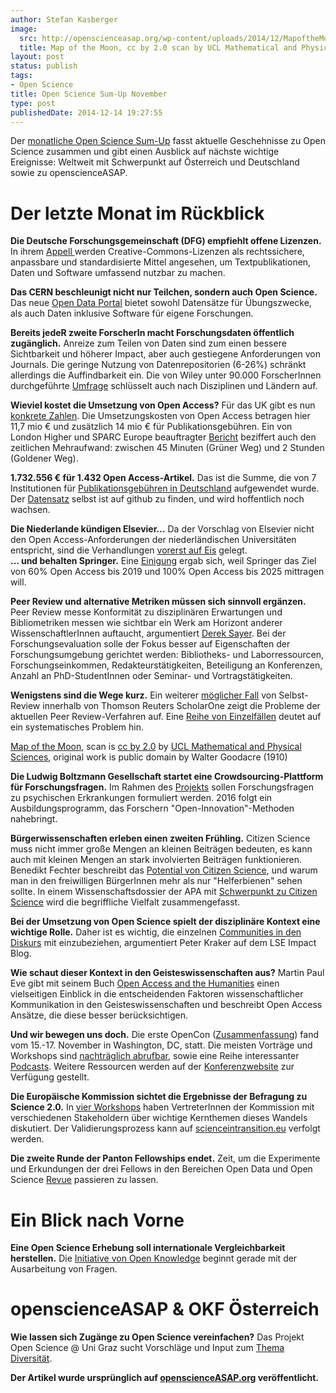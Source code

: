 ```yaml
---
author: Stefan Kasberger
image:
  src: http://openscienceasap.org/wp-content/uploads/2014/12/MapoftheMoon-580x580.jpg
  title: Map of the Moon, cc by 2.0 scan by UCL Mathematical and Physical Sciences, original work is public domain
layout: post
status: publish
tags:
- Open Science
title: Open Science Sum-Up November
type: post
publishedDate: 2014-12-14 19:27:55
---
```


Der [monatliche Open Science Sum-Up](http://openscienceasap.org/social/monthly-sum-up/) fasst aktuelle Geschehnisse zu Open Science zusammen und gibt einen Ausblick auf nächste wichtige Ereignisse: Weltweit mit Schwerpunkt auf Österreich und Deutschland sowie zu openscienceASAP.

# Der letzte Monat im Rückblick

**Die Deutsche Forschungsgemeinschaft (DFG) empfiehlt offene Lizenzen.** In ihrem [Appell ](http://www.dfg.de/foerderung/info_wissenschaft/info_wissenschaft_14_68/index.html)werden Creative-Commons-Lizenzen als rechtssichere, anpassbare und standardisierte Mittel angesehen, um Textpublikationen, Daten und Software umfassend nutzbar zu machen.

**Das CERN beschleunigt nicht nur Teilchen, sondern auch Open Science.** Das neue [Open Data Portal](http://opendata.cern.ch/about) bietet sowohl Datensätze für Übungszwecke, als auch Daten inklusive Software für eigene Forschungen.

**Bereits jedeR zweite ForscherIn macht Forschungsdaten öffentlich zugänglich.** Anreize zum Teilen von Daten sind zum einen bessere Sichtbarkeit und höherer Impact, aber auch gestiegene Anforderungen von Journals. Die geringe Nutzung von Datenrepositorien (6-26%) schränkt allerdings die Auffindbarkeit ein. Die von Wiley unter 90.000 ForscherInnen durchgeführte [Umfrage](http://exchanges.wiley.com/blog/2014/11/03/how-and-why-researchers-share-data-and-why-they-dont/) schlüsselt auch nach Disziplinen und Ländern auf.

**Wieviel kostet die Umsetzung von Open Access?** Für das UK gibt es nun [konkrete Zahlen](http://www.researchconsulting.co.uk/new-report-highlights-9m-compliance-cost-of-uk-open-access-requirements/). Die Umsetzungskosten von Open Access betragen hier 11,7 mio € und zusätzlich 14 mio € für Publikationsgebühren. Ein von London Higher und SPARC Europe beauftragter [Bericht](http://www.researchconsulting.co.uk/wp-content/uploads/2014/11/Research-Consulting-Counting-the-Costs-of-OA-Final.pdf) beziffert auch den zeitlichen Mehraufwand: zwischen 45 Minuten (Grüner Weg) und 2 Stunden (Goldener Weg).

**1.732.556 € für 1.432 Open Access-Artikel.** Das ist die Summe, die von 7 Institutionen für [Publikationsgebühren in Deutschland](http://wisspub.net/2014/11/07/offenlegung-von-open-access-publikationsgebuhren-in-deutschland/) aufgewendet wurde. Der [Datensatz](https://github.com/njahn82/unibiAPC) selbst ist auf github zu finden, und wird hoffentlich noch wachsen.

**Die Niederlande kündigen Elsevier...** Da der Vorschlag von Elsevier nicht den Open Access-Anforderungen der niederländischen Universitäten entspricht, sind die Verhandlungen [vorerst auf Eis](http://www.vsnu.nl/news/newsitem/11-negotiations-between-elsevier-and-universities-failed.html) gelegt.  
**... und behalten Springer.** Eine [Einigung](http://www.vsnu.nl/news/newsitem/12-springer-and-universities-take-key-step-towards-open-access.html) ergab sich, weil Springer das Ziel von 60% Open Access bis 2019 und 100% Open Access bis 2025 mittragen will.

**Peer Review und alternative Metriken müssen sich sinnvoll ergänzen.** Peer Review messe Konformität zu disziplinären Erwartungen und Bibliometriken messen wie sichtbar ein Werk am Horizont anderer WissenschaftlerInnen auftaucht, argumentiert [Derek Sayer](http://blogs.lse.ac.uk/impactofsocialsciences/2014/11/19/peer-review-metrics-ref-rank-hypocrisies-sayer/). Bei der Forschungsevaluation solle der Fokus besser auf Eigenschaften der Forschungsumgebung gerichtet werden: Bibliotheks- und Laborressourcen, Forschungseinkommen, Redakteurstätigkeiten, Beteiligung an Konferenzen, Anzahl an PhD-StudentInnen oder Seminar- und Vortragstätigkeiten.

**Wenigstens sind die Wege kurz.** Ein weiterer [möglicher Fall](http://retractionwatch.com/2014/11/10/it-happened-again-journal-cannot-rule-out-possibility-author-did-his-own-peer-review/) von Selbst-Review innerhalb von Thomson Reuters ScholarOne zeigt die Probleme der aktuellen Peer Review-Verfahren auf. Eine [Reihe von Einzelfällen](http://retractionwatch.com/category/by-reason-for-retraction/self-peer-review/) deutet auf ein systematisches Problem hin.

 [Map of the Moon](https://www.flickr.com/photos/uclmaps/9651216635), scan is [cc by 2.0](https://creativecommons.org/licenses/by/2.0/) by [UCL Mathematical and Physical Sciences](https://www.flickr.com/photos/uclmaps/), original work is public domain by Walter Goodacre (1910)

**Die Ludwig Boltzmann Gesellschaft startet eine Crowdsourcing-Plattform für Forschungsfragen.** Im Rahmen des [Projekts](http://science.apa.at/dossier/Boltzmann_Gesellschaft_startet_Initiative_zur_Buergerbeteiligung/SCI_20141127_SCI60332977021377388) sollen Forschungsfragen zu psychischen Erkrankungen formuliert werden. 2016 folgt ein Ausbildungsprogramm, das Forschern "Open-Innovation"-Methoden nahebringt.

**Bürgerwissenschaften erleben einen zweiten Frühling.** Citizen Science muss nicht immer große Mengen an kleinen Beiträgen bedeuten, es kann auch mit kleinen Mengen an stark involvierten Beiträgen funktionieren. Benedikt Fechter beschreibt das [Potential von Citizen Science](http://www.hiig.de/en/the-great-potential-of-citizen-science/), und warum man in den freiwilligen BürgerInnen mehr als nur "Helferbienen" sehen sollte. In einem Wissenschaftsdossier der APA mit [Schwerpunkt zu Citizen Science](http://science.apa.at/dossier/Die_Weisheit_der_Masse/SCI_20141127_SCI60332977021323210) wird die begriffliche Vielfalt zusammengefasst.

**Bei der Umsetzung von Open Science spielt der disziplinäre Kontext eine wichtige Rolle.** Daher ist es wichtig, die einzelnen [Communities in den Diskurs](http://blogs.lse.ac.uk/impactofsocialsciences/2014/10/29/open-science-disciplinary-culture-clash/) mit einzubeziehen, argumentiert Peter Kraker auf dem LSE Impact Blog.

**Wie schaut dieser Kontext in den Geisteswissenschaften aus?** Martin Paul Eve gibt mit seinem Buch [Open Access and the Humanities](https://doi.org/10.1017/CBO9781316161012) einen vielseitigen Einblick in die entscheidenden Faktoren wissenschaftlicher Kommunikation in den Geisteswissenschaften und beschreibt Open Access Ansätze, die diese besser berücksichtigen.

**Und wir bewegen uns doch.** Die erste OpenCon ([Zusammenfassung](http://blogs.scientificamerican.com/absolutely-maybe/2014/11/16/generation-open-sneak-peek-into-sciences-future-at-opencon-2014/)) fand vom 15.-17. November in Washington, DC, statt. Die meisten Vorträge und Workshops sind [nachträglich abrufbar](https://www.youtube.com/playlist?list=PLKzRudZaXUD0SA6IMycQD9UOIE-kYOPfm), sowie eine Reihe interessanter [Podcasts](http://okcast.org/page/1/?s=opencon2014). Weitere Ressourcen werden auf der [Konferenzwebsite](http://opencon2014.org/resources) zur Verfügung gestellt.

**Die Europäische Kommission sichtet die Ergebnisse der Befragung zu Science 2.0.** In [vier Workshops](http://scienceintransition.eu/validation-workshops/) haben VertreterInnen der Kommission mit verschiedenen Stakeholdern über wichtige Kernthemen dieses Wandels diskutiert. Der Validierungsprozess kann auf [scienceintransition.eu](http://scienceintransition.eu/) verfolgt werden.

**Die zweite Runde der Panton Fellowships endet.** Zeit, um die Experimente und Erkundungen der drei Fellows in den Bereichen Open Data und Open Science [Revue](http://science.okfn.org/2014/11/20/congratulations-to-the-panton-fellows-2013-2014/) passieren zu lassen.

# Ein Blick nach Vorne

**Eine Open Science Erhebung soll internationale Vergleichbarkeit herstellen.** Die [Initiative von Open Knowledge](http://wiki.okfn.org/Open_Science/Projects/Census) beginnt gerade mit der Ausarbeitung von Fragen.

# openscienceASAP & OKF Österreich

**Wie lassen sich Zugänge zu Open Science vereinfachen?** Das Projekt Open Science @ Uni Graz sucht Vorschläge und Input zum [Thema Diversität](http://openscienceasap.org/stream/2014/11/18/schwerpunkt-diversitaet/).

**Der Artikel wurde ursprünglich auf [openscienceASAP.org](http://openscienceasap.org/stream/2014/12/10/open-science-sum-up-november/) veröffentlicht.**